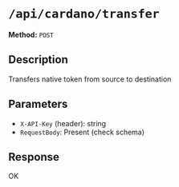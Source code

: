 # `/api/cardano/transfer`

**Method:** `POST`  

## Description
Transfers native token from source to destination



## Parameters
- `X-API-Key` (header): string
- `RequestBody`: Present (check schema)

## Response
OK
